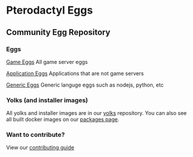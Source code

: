 # Pterodactyl Eggs
## Community Egg Repository


### Eggs

[Game Eggs](https://github.com/Ptero-Eggs/game-eggs)
All game server eggs

[Application Eggs](https://github.com/Ptero-Eggs/application-eggs)
Applications that are not game servers

[Generic Eggs](https://github.com/Ptero-Eggs/generic-eggs)
Generic languge eggs such as nodejs, python, etc


### Yolks (and installer images)
All yolks and installer images are in our [yolks](https://github.com/Ptero-Eggs/yolks) repository. You can also see all built docker images on our [packages page](https://github.com/orgs/Ptero-Eggs/packages).

### Want to contribute?
View our [contributing guide](https://github.com/Ptero-Eggs/.github/blob/main/profile/CONTRIBUTING.md)
